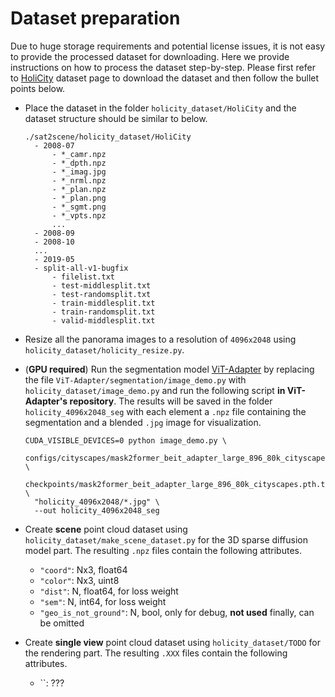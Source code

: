 # Dataset preparation

Due to huge storage requirements and potential license issues, it is not easy to provide the processed dataset for downloading.
Here we provide instructions on how to process the dataset step-by-step.
Please first refer to [HoliCity](https://github.com/zhou13/holicity) dataset page to download the dataset and then follow the bullet points below.

* Place the dataset in the folder `holicity_dataset/HoliCity` and the dataset structure should be similar to below.
  ```
  ./sat2scene/holicity_dataset/HoliCity
    - 2008-07
        - *_camr.npz
        - *_dpth.npz
        - *_imag.jpg
        - *_nrml.npz
        - *_plan.npz
        - *_plan.png
        - *_sgmt.png
        - *_vpts.npz
        ...
    - 2008-09
    - 2008-10
    ...
    - 2019-05
    - split-all-v1-bugfix
        - filelist.txt
        - test-middlesplit.txt
        - test-randomsplit.txt
        - train-middlesplit.txt
        - train-randomsplit.txt
        - valid-middlesplit.txt
  ```




* Resize all the panorama images to a resolution of `4096x2048` using `holicity_dataset/holicity_resize.py`.
* (__GPU required__) Run the segmentation model [ViT-Adapter](https://github.com/czczup/ViT-Adapter/tree/main/segmentation) by replacing the file `ViT-Adapter/segmentation/image_demo.py` with 
  `holicity_dataset/image_demo.py` and run the following script __in ViT-Adapter's repository__. The results will be saved in the folder `holicity_4096x2048_seg` with
  each element a `.npz` file containing the segmentation and a blended `.jpg` image for visualization.
  ```
  CUDA_VISIBLE_DEVICES=0 python image_demo.py \
    configs/cityscapes/mask2former_beit_adapter_large_896_80k_cityscapes_ss.py \
    checkpoints/mask2former_beit_adapter_large_896_80k_cityscapes.pth.tar \
    "holicity_4096x2048/*.jpg" \
    --out holicity_4096x2048_seg
  ```
* Create __scene__ point cloud dataset using `holicity_dataset/make_scene_dataset.py` for the 3D sparse diffusion model part.
  The resulting `.npz` files contain the following attributes.
  * `"coord"`: Nx3, float64
  * `"color"`: Nx3, uint8
  * `"dist"`: N, float64, for loss weight
  * `"sem"`: N, int64, for loss weight
  * `"geo_is_not_ground"`: N, bool, only for debug, __not used__ finally, can be omitted
* Create __single view__ point cloud dataset using `holicity_dataset/TODO` for the rendering part.
  The resulting `.XXX` files contain the following attributes.
  * ``: ???
